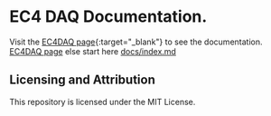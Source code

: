 # EC4 DAQ Documentation.

Visit the  [EC4DAQ page](https://nordicec.github.io/EC4DAQ){:target="_blank"} to see the documentation.
<a href="https://nordicec.github.io/EC4DAQ" target="_blank">EC4DAQ page</a>
else start here [docs/index.md](docs/index.md)

## Licensing and Attribution

This repository is licensed under the MIT License. 

